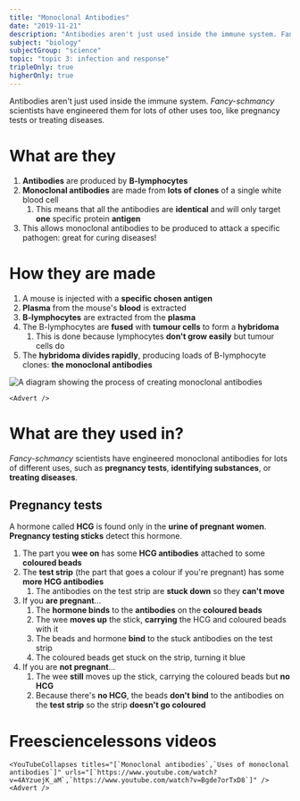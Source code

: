 ```yaml
---
title: "Monoclonal Antibodies"
date: "2019-11-21"
description: "Antibodies aren't just used inside the immune system. Fancy-schmancy scientists have engineered them for lots of other uses too, like pregnancy tests or treating diseases."
subject: "biology"
subjectGroup: "science"
topic: "topic 3: infection and response"
tripleOnly: true
higherOnly: true
---
```


Antibodies aren't just used inside the immune system. _Fancy-schmancy_ scientists have engineered them for lots of other uses too, like pregnancy tests or treating diseases.

# What are they

1. **Antibodies** are produced by **B-lymphocytes**
2. **Monoclonal antibodies** are made from **lots of clones** of a single white blood cell
   1. This means that all the antibodies are **identical** and will only target **one** specific protein **antigen**
3. This allows monoclonal antibodies to be produced to attack a specific pathogen: great for curing diseases!

# How they are made

1. A mouse is injected with a **specific chosen antigen**
2. **Plasma** from the mouse's **blood** is extracted
3. **B-lymphocytes** are extracted from the **plasma**
4. The B-lymphocytes are **fused** with **tumour cells** to form a **hybridoma**
   1. This is done because lymphocytes **don't grow easily** but tumour cells do
5. The **hybridoma divides rapidly**, producing loads of B-lymphocyte clones: **the monoclonal antibodies**

![A diagram showing the process of creating monoclonal antibodies](articles/biology/topic-3/monoclonal-antibodies.jpg)

```react
<Advert />
```

# What are they used in?

_Fancy-schmancy_ scientists have engineered monoclonal antibodies for lots of different uses, such as **pregnancy tests**, **identifying substances**, or **treating diseases**.

## Pregnancy tests

A hormone called **HCG** is found only in the **urine of pregnant women**. **Pregnancy testing sticks** detect this hormone.

1. The part you **wee on** has some **HCG antibodies** attached to some **coloured beads**
2. The **test strip** (the part that goes a colour if you're pregnant) has some **more HCG antibodies**
   1. The antibodies on the test strip are **stuck down** so they **can't move**
3. If you **are pregnant**...
   1. The **hormone binds** to the **antibodies** on the **coloured beads**
   2. The wee **moves up** the stick, **carrying** the HCG and coloured beads with it
   3. The beads and hormone **bind** to the stuck antibodies on the test strip
   4. The coloured beads get stuck on the strip, turning it blue
4. If you are **not pregnant**...
   1. The wee **still** moves up the stick, carrying the coloured beads but **no HCG**
   2. Because there's **no HCG**, the beads **don't bind** to the antibodies on the **test strip** so the strip **doesn't go coloured**

# Freesciencelessons videos


```react
<YouTubeCollapses titles="[`Monoclonal antibodies`,`Uses of monoclonal antibodies`]" urls="[`https://www.youtube.com/watch?v=4AYzuejK_aM`,`https://www.youtube.com/watch?v=Bgde7orTxD8`]" />
<Advert />
```
